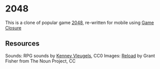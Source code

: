 2048
====

This is a clone of popular game [2048](http://gabrielecirulli.github.io/2048/), re-written for mobile using [Game Closure](http://gameclosure.com/)

Resources
----
Sounds: RPG sounds by [Kenney Vleugels](http://kenney.nl), CC0
Images: [Reload](http://thenounproject.com/term/reload/30351/) by Grant Fisher from The Noun Project, CC
